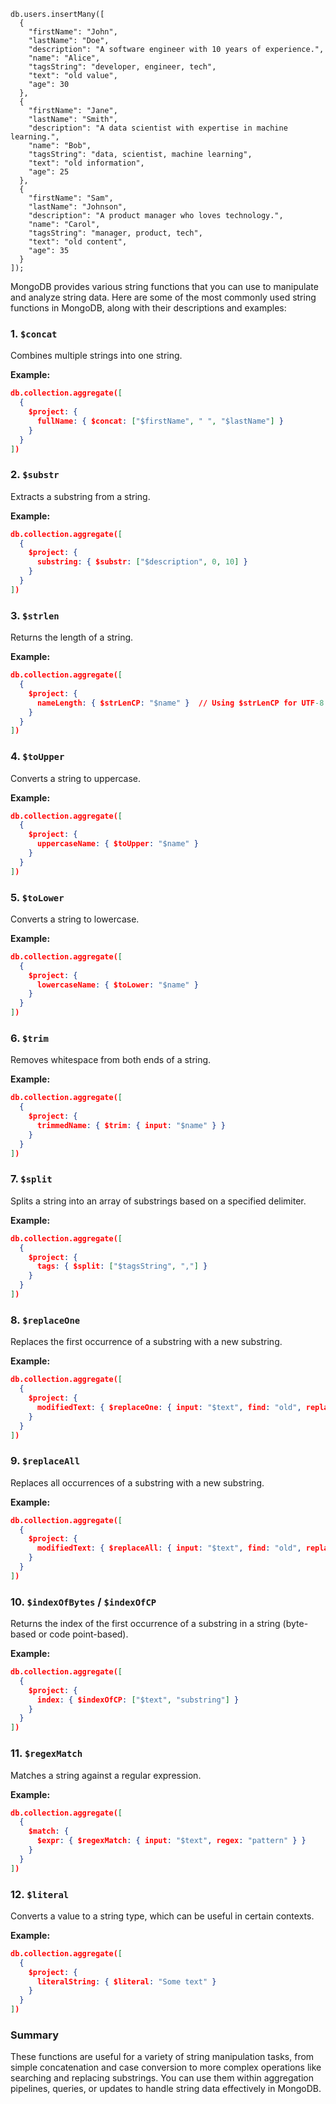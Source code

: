 ```
db.users.insertMany([
  {
    "firstName": "John",
    "lastName": "Doe",
    "description": "A software engineer with 10 years of experience.",
    "name": "Alice",
    "tagsString": "developer, engineer, tech",
    "text": "old value",
    "age": 30
  },
  {
    "firstName": "Jane",
    "lastName": "Smith",
    "description": "A data scientist with expertise in machine learning.",
    "name": "Bob",
    "tagsString": "data, scientist, machine learning",
    "text": "old information",
    "age": 25
  },
  {
    "firstName": "Sam",
    "lastName": "Johnson",
    "description": "A product manager who loves technology.",
    "name": "Carol",
    "tagsString": "manager, product, tech",
    "text": "old content",
    "age": 35
  }
]);
```

MongoDB provides various string functions that you can use to manipulate and analyze string data. Here are some of the most commonly used string functions in MongoDB, along with their descriptions and examples:

### 1. **`$concat`**
Combines multiple strings into one string.

**Example:**
```json
db.collection.aggregate([
  {
    $project: {
      fullName: { $concat: ["$firstName", " ", "$lastName"] }
    }
  }
])
```

### 2. **`$substr`**
Extracts a substring from a string.

**Example:**
```json
db.collection.aggregate([
  {
    $project: {
      substring: { $substr: ["$description", 0, 10] }
    }
  }
])
```

### 3. **`$strlen`**
Returns the length of a string.

**Example:**
```json
db.collection.aggregate([
  {
    $project: {
      nameLength: { $strLenCP: "$name" }  // Using $strLenCP for UTF-8 strings
    }
  }
])
```

### 4. **`$toUpper`**
Converts a string to uppercase.

**Example:**
```json
db.collection.aggregate([
  {
    $project: {
      uppercaseName: { $toUpper: "$name" }
    }
  }
])
```

### 5. **`$toLower`**
Converts a string to lowercase.

**Example:**
```json
db.collection.aggregate([
  {
    $project: {
      lowercaseName: { $toLower: "$name" }
    }
  }
])
```

### 6. **`$trim`**
Removes whitespace from both ends of a string.

**Example:**
```json
db.collection.aggregate([
  {
    $project: {
      trimmedName: { $trim: { input: "$name" } }
    }
  }
])
```

### 7. **`$split`**
Splits a string into an array of substrings based on a specified delimiter.

**Example:**
```json
db.collection.aggregate([
  {
    $project: {
      tags: { $split: ["$tagsString", ","] }
    }
  }
])
```

### 8. **`$replaceOne`**
Replaces the first occurrence of a substring with a new substring.

**Example:**
```json
db.collection.aggregate([
  {
    $project: {
      modifiedText: { $replaceOne: { input: "$text", find: "old", replacement: "new" } }
    }
  }
])
```

### 9. **`$replaceAll`**
Replaces all occurrences of a substring with a new substring.

**Example:**
```json
db.collection.aggregate([
  {
    $project: {
      modifiedText: { $replaceAll: { input: "$text", find: "old", replacement: "new" } }
    }
  }
])
```

### 10. **`$indexOfBytes` / `$indexOfCP`**
Returns the index of the first occurrence of a substring in a string (byte-based or code point-based).

**Example:**
```json
db.collection.aggregate([
  {
    $project: {
      index: { $indexOfCP: ["$text", "substring"] }
    }
  }
])
```

### 11. **`$regexMatch`**
Matches a string against a regular expression.

**Example:**
```json
db.collection.aggregate([
  {
    $match: {
      $expr: { $regexMatch: { input: "$text", regex: "pattern" } }
    }
  }
])
```

### 12. **`$literal`**
Converts a value to a string type, which can be useful in certain contexts.

**Example:**
```json
db.collection.aggregate([
  {
    $project: {
      literalString: { $literal: "Some text" }
    }
  }
])
```

### Summary
These functions are useful for a variety of string manipulation tasks, from simple concatenation and case conversion to more complex operations like searching and replacing substrings. You can use them within aggregation pipelines, queries, or updates to handle string data effectively in MongoDB.